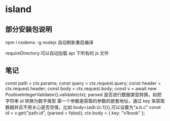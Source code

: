 # island

## 部分安装包说明

npm i nodemo -g nodejs 自动刷新重启编译

requireDirectory:可以自动加载 api 下所有的 js 文件

## 笔记

const path = ctx.params;
const query = ctx.request.query;
const header = ctx.request.header;
const body = ctx.request.body;
const v = await new PositiveIntegerValidator().validate(ctx);
parsed 是否进行数据类型转换，如把字符串 id 转换为数字类型
第一个参数是获取的参数的嵌套地址，通过 key 来获取数据并且不用关心是否空值，比如 body={a{b:{c:1}}},可以设置为"a.b.c"
const id = v.get("path.id", (parsed = false));
ctx.body = { key: "v1book" };

